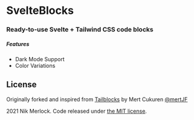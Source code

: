 # SvelteBlocks
### Ready-to-use Svelte + Tailwind CSS code blocks
##### Features

* Dark Mode Support
* Color Variations


## License

Originally forked and inspired from  [Tailblocks](https://tailblocks.cc) by Mert Cukuren [@mertJF](https://github.com/mertJF)

2021 Nik Merlock. Code released under [the MIT license](https://github.com/mertjf/tailblocks/blob/master/LICENSE).
